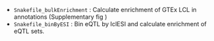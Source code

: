 - `Snakefile_bulkEnrichment` : Calculate enrichment of GTEx LCL in annotations (Supplementary fig )
- `Snakefile_binByESI` : Bin eQTL by lclESI and calculate enrichment of eQTL sets.